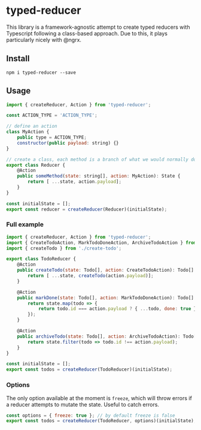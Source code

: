 # typed-reducer

This library is a framework-agnostic attempt to create typed reducers with Typescript following a class-based approach. Due to this, it plays particularly nicely with @ngrx. 

## Install

    npm i typed-reducer --save 

## Usage

```javascript
import { createReducer, Action } from 'typed-reducer';

const ACTION_TYPE = 'ACTION_TYPE';

// define an action
class MyAction {
    public type = ACTION_TYPE;
    constructor(public payload: string) {}
}

// create a class, each method is a branch of what we would normally do with a switch statement
export class Reducer {
    @Action
    public someMethod(state: string[], action: MyAction): State {
        return [ ...state, action.payload];
    }
}

const initialState = [];
export const reducer = createReducer(Reducer)(initialState);
```

### Full example

```javascript
import { createReducer, Action } from 'typed-reducer';
import { CreateTodoAction, MarkTodoDoneAction, ArchiveTodoAction } from './todo.actions';
import { createTodo } from './create-todo';

export class TodoReducer {
    @Action
    public createTodo(state: Todo[], action: CreateTodoAction): Todo[] {
        return [ ...state, createTodo(action.payload)];
    }

    @Action
    public markDone(state: Todo[], action: MarkTodoDoneAction): Todo[] {
        return state.map(todo => {
            return todo.id === action.payload ? { ...todo, done: true } : todo
        });
    }

    @Action
    public archiveTodo(state: Todo[], action: ArchiveTodoAction): Todo[] {
        return state.filter(todo => todo.id !== action.payload);
    }
}

const initialState = [];
export const todos = createReducer(TodoReducer)(initialState);
```

### Options
The only option available at the moment is `freeze`, which will throw errors if
a reducer attempts to mutate the state. Useful to catch errors.

```javascript
const options = { freeze: true }; // by default freeze is false
export const todos = createReducer(TodoReducer, options)(initialState);
```

